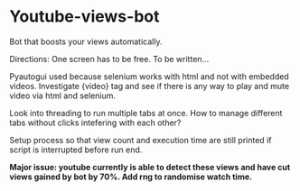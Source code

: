 # Youtube-views-bot
Bot that boosts your views automatically.

Directions: One screen has to be free. To be written...

Pyautogui used because selenium works with html and not with embedded videos. Investigate {video} tag and see if there is any way to play and mute video via html and selenium.

Look into threading to run multiple tabs at once. How to manage different tabs without clicks intefering with each other?

Setup process so that view count and execution time are still printed if script is interrupted before run end.

**Major issue: youtube currently is able to detect these views and have cut views gained by bot by 70%. Add rng to randomise watch time.**
